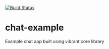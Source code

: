 [![Build Status](https://travis-ci.org/vibrantkt/chat-example.svg?branch=master)](https://travis-ci.org/vibrantkt/chat-example) 
# chat-example
Example chat app built using vibrant core library
